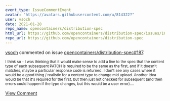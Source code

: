 ```yaml
---
event_type: IssueCommentEvent
avatar: "https://avatars.githubusercontent.com/u/814322?"
user: vsoch
date: 2021-01-28
repo_name: opencontainers/distribution-spec
html_url: https://github.com/opencontainers/distribution-spec/issues/187
repo_url: https://github.com/opencontainers/distribution-spec
---
```


<a href='https://github.com/vsoch' target='_blank'>vsoch</a> commented on issue <a href='https://github.com/opencontainers/distribution-spec/issues/187' target='_blank'>opencontainers/distribution-spec#187</a>.

<small>I think so - I was thinking that it would make sense to add a line to the spec that the content type of each subsequent PATCH is required to be the same as the first, and if it doesn't matches, maybe a particular response code is returned. I don't see any cases where it would be a good thing / realistic for a content type to change mid upload. Another idea would be that it's required for the first, but then just not checked for subsequent (and then errors could happen if the type changes, but this would be a user error)....</small>

<a href='https://github.com/opencontainers/distribution-spec/issues/187' target='_blank'>View Comment</a>